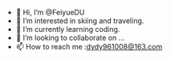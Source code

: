 - 👋 Hi, I’m @FeiyueDU
- 👀 I’m interested in skiing and traveling.
- 🌱 I’m currently learning coding.
- 💞️ I’m looking to collaborate on ...
- 📫 How to reach me :dydy961008@163.com

<!---
FeiyueDU/FeiyueDU is a ✨ special ✨ repository because its `README.md` (this file) appears on your GitHub profile.
You can click the Preview link to take a look at your changes.
--->
